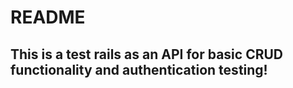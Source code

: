 # README

## This is a test rails as an API for basic CRUD functionality and authentication testing!